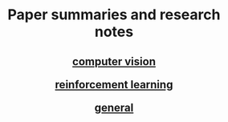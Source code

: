 <link rel="stylesheet" href="style.css">
<center> 
<h1> Paper summaries and research notes </h1>

<h2>

[computer vision](cv/index.md)

[reinforcement learning](rl/index.md)

[general](general/index.md)

